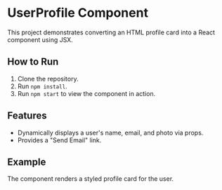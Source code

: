 # UserProfile Component

This project demonstrates converting an HTML profile card into a React component using JSX.

## How to Run
1. Clone the repository.
2. Run `npm install`.
3. Run `npm start` to view the component in action.

## Features
- Dynamically displays a user's name, email, and photo via props.
- Provides a "Send Email" link.

## Example
The component renders a styled profile card for the user.
